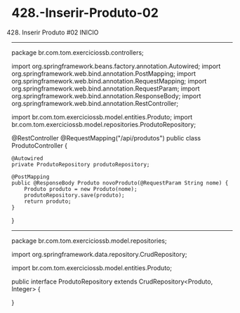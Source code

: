# 428.-Inserir-Produto-02
428. Inserir Produto #02
INICIO
________________________________________________
package br.com.tom.exerciciossb.controllers;

import org.springframework.beans.factory.annotation.Autowired;
import org.springframework.web.bind.annotation.PostMapping;
import org.springframework.web.bind.annotation.RequestMapping;
import org.springframework.web.bind.annotation.RequestParam;
import org.springframework.web.bind.annotation.ResponseBody;
import org.springframework.web.bind.annotation.RestController;

import br.com.tom.exerciciossb.model.entities.Produto;
import br.com.tom.exerciciossb.model.repositories.ProdutoRepository;

@RestController
@RequestMapping("/api/produtos")
public class ProdutoController {
	
	@Autowired
	private ProdutoRepository produtoRepository;
	
	@PostMapping
	public @ResponseBody Produto novoProduto(@RequestParam String nome) {
		Produto produto = new Produto(nome);
		produtoRepository.save(produto);
		return produto;
	}
}
_________________________________________
package br.com.tom.exerciciossb.model.repositories;

import org.springframework.data.repository.CrudRepository;

import br.com.tom.exerciciossb.model.entities.Produto;

public interface ProdutoRepository 
	extends CrudRepository<Produto, Integer> {
	
	
}
